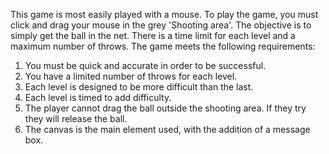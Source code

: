 This game is most easily played with a mouse.
To play the game, you must click and drag your mouse in the grey 'Shooting area'.
The objective is to simply get the ball in the net.
There is a time limit for each level and a maximum number of throws.
The game meets the following requirements:
1. You must be quick and accurate in order to be successful.
2. You have a limited number of throws for each level.
3. Each level is designed to be more difficult than the last.
4. Each level is timed to add difficulty.
5. The player cannot drag the ball outside the shooting area. If they try they will release the ball.
6. The canvas is the main element used, with the addition of a message box.

